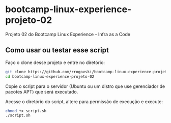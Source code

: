 # bootcamp-linux-experience-projeto-02
Projeto 02 do Bootcamp Linux Experience - Infra as a Code

## Como usar ou testar esse script

Faço o clone desse projeto e entre no diretório:

```sh
git clone https://github.com/rrogovski/bootcamp-linux-experience-projeto-02.git
cd bootcamp-linux-experience-projeto-02
```

Copie o script para o servidor (Ubuntu ou um distro que use gerenciador de pacotes APT) que será executado.

Acesse o diretório do script, altere para permissão de execução e execute:

```sh
chmod +x script.sh
./script.sh
```


